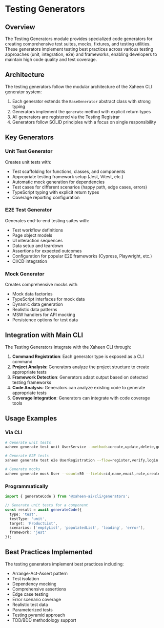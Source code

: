 # Testing Generators

## Overview

The Testing Generators module provides specialized code generators for creating comprehensive test suites, mocks, fixtures, and testing utilities. These generators implement testing best practices across various testing approaches (unit, integration, e2e) and frameworks, enabling developers to maintain high code quality and test coverage.

## Architecture

The testing generators follow the modular architecture of the Xaheen CLI generator system:

1. Each generator extends the `BaseGenerator` abstract class with strong typing
2. Generators implement the `generate` method with explicit return types
3. All generators are registered via the Testing Registrar
4. Generators follow SOLID principles with a focus on single responsibility

## Key Generators

### Unit Test Generator

Creates unit tests with:
- Test scaffolding for functions, classes, and components
- Appropriate testing framework setup (Jest, Vitest, etc.)
- Automatic mock generation for dependencies
- Test cases for different scenarios (happy path, edge cases, errors)
- TypeScript typing with explicit return types
- Coverage reporting configuration

### E2E Test Generator

Generates end-to-end testing suites with:
- Test workflow definitions
- Page object models
- UI interaction sequences
- Data setup and teardown
- Assertions for expected outcomes
- Configuration for popular E2E frameworks (Cypress, Playwright, etc.)
- CI/CD integration

### Mock Generator

Creates comprehensive mocks with:
- Mock data factories
- TypeScript interfaces for mock data
- Dynamic data generation
- Realistic data patterns
- MSW handlers for API mocking
- Persistence options for test data

## Integration with Main CLI

The Testing Generators integrate with the Xaheen CLI through:

1. **Command Registration**: Each generator type is exposed as a CLI command
2. **Project Analysis**: Generators analyze the project structure to create appropriate tests
3. **Framework Detection**: Generators adapt output based on detected testing frameworks
4. **Code Analysis**: Generators can analyze existing code to generate appropriate tests
5. **Coverage Integration**: Generators can integrate with code coverage tools

## Usage Examples

### Via CLI

```bash
# Generate unit tests
xaheen generate test unit UserService --methods=create,update,delete,getById,getAll

# Generate E2E tests
xaheen generate test e2e UserRegistration --flow=register,verify,login

# Generate mocks
xaheen generate mock User --count=50 --fields=id,name,email,role,createdAt
```

### Programmatically

```typescript
import { generateCode } from '@xaheen-ai/cli/generators';

// Generate unit tests for a component
const result = await generateCode({
  type: 'test',
  testType: 'unit',
  target: 'ProductList',
  scenarios: ['emptyList', 'populatedList', 'loading', 'error'],
  framework: 'jest'
});
```

## Best Practices Implemented

The testing generators implement best practices including:

- Arrange-Act-Assert pattern
- Test isolation
- Dependency mocking
- Comprehensive assertions
- Edge case testing
- Error scenario coverage
- Realistic test data
- Parameterized tests
- Testing pyramid approach
- TDD/BDD methodology support
